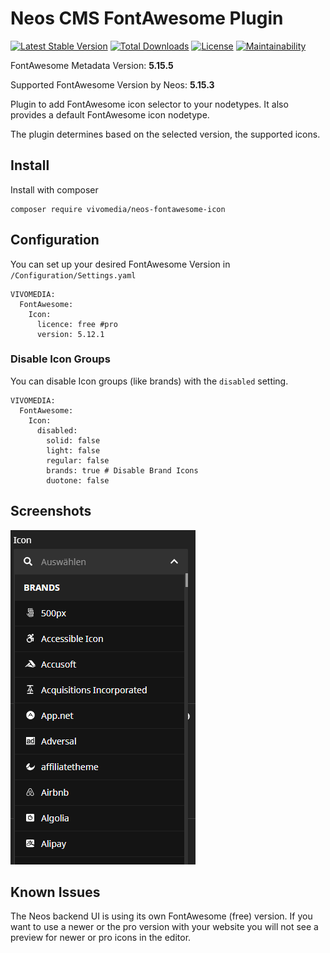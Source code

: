 # Neos CMS FontAwesome Plugin

[![Latest Stable Version](https://poser.pugx.org/vivomedia/neos-fontawesome-icon/v/stable)](https://packagist.org/packages/vivomedia/neos-fontawesome-icon)
[![Total Downloads](https://poser.pugx.org/vivomedia/neos-fontawesome-icon/downloads)](https://packagist.org/packages/vivomedia/neos-fontawesome-icon)
[![License](https://poser.pugx.org/vivomedia/neos-fontawesome-icon/license)](https://packagist.org/packages/vivomedia/neos-fontawesome-icon)
[![Maintainability](https://api.codeclimate.com/v1/badges/86bbd4bb9f4ebfe34241/maintainability)](https://codeclimate.com/github/VIVOMEDIA/neos-fontawesome-icon/maintainability)

FontAwesome Metadata Version: **5.15.5**

Supported FontAwesome Version by Neos: **5.15.3**

Plugin to add FontAwesome icon selector to your nodetypes. It also provides a default FontAwesome icon nodetype.

The plugin determines based on the selected version, the supported icons. 

## Install

Install with composer

```
composer require vivomedia/neos-fontawesome-icon 
```

## Configuration

You can set up your desired FontAwesome Version in `/Configuration/Settings.yaml`

```
VIVOMEDIA:
  FontAwesome:
    Icon:
      licence: free #pro
      version: 5.12.1
``` 

### Disable Icon Groups
You can disable Icon groups (like brands) with the `disabled` setting. 
```
VIVOMEDIA:
  FontAwesome:
    Icon:
      disabled:
        solid: false
        light: false
        regular: false
        brands: true # Disable Brand Icons
        duotone: false
```

## Screenshots
![Screenshot](Documentation/Screenshot.png)

## Known Issues
The Neos backend UI is using its own FontAwesome (free) version. If you want to use a newer or the pro version with your website you will not see a preview for newer or pro icons in the editor.  
